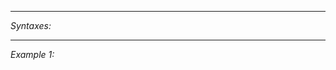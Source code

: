 


---
*Syntaxes:*

<!-- [] call `BIN_fnc_getAntennaSignalHistory` -->

---
*Example 1:*

<!-- 
```sqf
[] call BIN_fnc_getAntennaSignalHistory;
``` -->